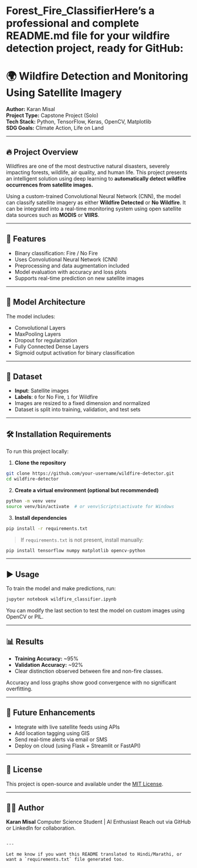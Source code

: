 # Forest_Fire_ClassifierHere’s a professional and complete **README.md** file for your wildfire detection project, ready for GitHub:

# 🌍 Wildfire Detection and Monitoring Using Satellite Imagery

**Author:** Karan Misal  
**Project Type:** Capstone Project (Solo)  
**Tech Stack:** Python, TensorFlow, Keras, OpenCV, Matplotlib  
**SDG Goals:** Climate Action, Life on Land  

---

## 🔥 Project Overview

Wildfires are one of the most destructive natural disasters, severely impacting forests, wildlife, air quality, and human life. This project presents an intelligent solution using deep learning to **automatically detect wildfire occurrences from satellite images.**

Using a custom-trained Convolutional Neural Network (CNN), the model can classify satellite imagery as either **Wildfire Detected** or **No Wildfire**. It can be integrated into a real-time monitoring system using open satellite data sources such as **MODIS** or **VIIRS**.

---

## 🚀 Features

- Binary classification: Fire / No Fire
- Uses Convolutional Neural Network (CNN)
- Preprocessing and data augmentation included
- Model evaluation with accuracy and loss plots
- Supports real-time prediction on new satellite images

---

## 🧠 Model Architecture

The model includes:

- Convolutional Layers
- MaxPooling Layers
- Dropout for regularization
- Fully Connected Dense Layers
- Sigmoid output activation for binary classification

---

## 📁 Dataset

- **Input**: Satellite images
- **Labels**: `0` for No Fire, `1` for Wildfire
- Images are resized to a fixed dimension and normalized
- Dataset is split into training, validation, and test sets

---

## 🛠️ Installation Requirements

To run this project locally:

1. **Clone the repository**

```bash
git clone https://github.com/your-username/wildfire-detector.git
cd wildfire-detector
````

2. **Create a virtual environment (optional but recommended)**

```bash
python -m venv venv
source venv/bin/activate  # or venv\Scripts\activate for Windows
```

3. **Install dependencies**

```bash
pip install -r requirements.txt
```

> If `requirements.txt` is not present, install manually:

```bash
pip install tensorflow numpy matplotlib opencv-python
```

---

## ▶️ Usage

To train the model and make predictions, run:

```bash
jupyter notebook wildfire_classifier.ipynb
```

You can modify the last section to test the model on custom images using OpenCV or PIL.

---

## 📊 Results

* **Training Accuracy:** \~95%
* **Validation Accuracy:** \~92%
* Clear distinction observed between fire and non-fire classes.

Accuracy and loss graphs show good convergence with no significant overfitting.

---

## 🔔 Future Enhancements

* Integrate with live satellite feeds using APIs
* Add location tagging using GIS
* Send real-time alerts via email or SMS
* Deploy on cloud (using Flask + Streamlit or FastAPI)

---

## 📄 License

This project is open-source and available under the [MIT License](LICENSE).

---

## 🙋‍♂️ Author

**Karan Misal**
Computer Science Student | AI Enthusiast
Reach out via GitHub or LinkedIn for collaboration.

```

---

Let me know if you want this README translated to Hindi/Marathi, or want a `requirements.txt` file generated too.
```
